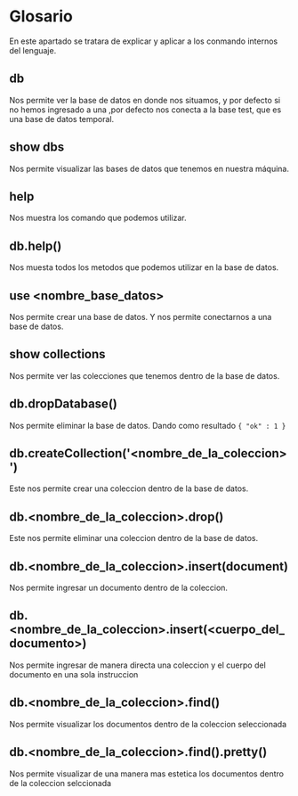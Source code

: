 # Glosario

En este apartado se tratara de explicar y aplicar a los conmando internos del lenguaje.

## db

Nos permite ver la base de datos en donde nos situamos, y por defecto si no hemos ingresado a una ,por defecto nos conecta a la base test, que es una base de datos temporal.

## show dbs

Nos permite visualizar las bases de datos que tenemos en nuestra máquina.

## help

Nos muestra los comando que podemos utilizar.

## db.help()

Nos muesta todos los metodos que podemos utilizar en la base de datos.

## use <nombre_base_datos>

Nos permite crear una base de datos. Y nos permite conectarnos a una base de datos.

## show collections

Nos permite ver las colecciones que tenemos dentro de la base de datos.

## db.dropDatabase()

Nos permite eliminar la base de datos. Dando como resultado `{ "ok" : 1 }`

## db.createCollection('<nombre_de_la_coleccion>')

Este nos permite crear una coleccion dentro de la base de datos.

## db.<nombre_de_la_coleccion>.drop()

Este nos permite eliminar una coleccion dentro de la base de datos.

## db.<nombre_de_la_coleccion>.insert(document)

Nos permite ingresar un documento dentro de la coleccion.

## db.<nombre_de_la_coleccion>.insert(<cuerpo_del_documento>)

Nos permite ingresar de manera directa una coleccion y el cuerpo del documento en una sola instruccion

## db.<nombre_de_la_coleccion>.find()

Nos permite visualizar los documentos dentro de la coleccion seleccionada

## db.<nombre_de_la_coleccion>.find().pretty()

Nos permite visualizar de una manera mas estetica los documentos dentro de la coleccion selccionada
